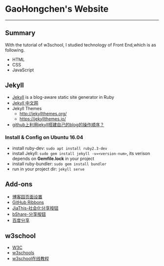 # GaoHongchen's Website

----------

## Summary
With the tutorial of w3school, I studied technology of Front End,which is as following.

* HTML
* CSS
* JavaScript

## Jekyll
* [Jekyll](https://jekyllrb.com/) is a blog-aware static site generator in Ruby
* [Jekyll 中文网](https://www.jekyll.com.cn/)
* Jekyll Themes
  - http://jekyllthemes.org/
  - https://jekyllthemes.io/
* [github上利用jekyll搭建自己的blog的操作顺序？](https://www.zhihu.com/question/30018945?sort=created)

### Install & Config on Ubuntu 16.04
* install ruby-dev: `sudo apt install ruby2.3-dev`
* install Jekyll: `sudo gem install jekyll -v=<version-num>`, its verison depends on **Gemfile.lock** in your project
* install ruby-bundler: `sudo gem install bundler`
* run in your project dir: `jekyll serve`

## Add-ons
* [博客园页面设置](http://www.cnblogs.com/zhaopei/p/4174811.html)
* [GitHub Ribbons](https://github.com/blog/273-github-ribbons)
* [JiaThis-社会化分享按钮](http://www.jiathis.com/)
* [bShare-分享按钮](http://www.bshare.cn/)
* [百度分享](http://share.baidu.com/)

## w3school
* [W3C](https://www.w3.org/)
* [w3schools](https://www.w3schools.com/)
* [w3school在线教程](http://www.w3school.com.cn/)
